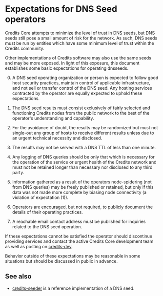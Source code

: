 Expectations for DNS Seed operators
====================================

Credits Core attempts to minimize the level of trust in DNS seeds,
but DNS seeds still pose a small amount of risk for the network.
As such, DNS seeds must be run by entities which have some minimum
level of trust within the Credits community.

Other implementations of Credits software may also use the same
seeds and may be more exposed. In light of this exposure, this
document establishes some basic expectations for operating dnsseeds.

0. A DNS seed operating organization or person is expected to follow good
host security practices, maintain control of applicable infrastructure,
and not sell or transfer control of the DNS seed. Any hosting services
contracted by the operator are equally expected to uphold these expectations.

1. The DNS seed results must consist exclusively of fairly selected and
functioning Credits nodes from the public network to the best of the
operator's understanding and capability.

2. For the avoidance of doubt, the results may be randomized but must not
single-out any group of hosts to receive different results unless due to an
urgent technical necessity and disclosed.

3. The results may not be served with a DNS TTL of less than one minute.

4. Any logging of DNS queries should be only that which is necessary
for the operation of the service or urgent health of the Credits
network and must not be retained longer than necessary nor disclosed
to any third party.

5. Information gathered as a result of the operators node-spidering
(not from DNS queries) may be freely published or retained, but only
if this data was not made more complete by biasing node connectivity
(a violation of expectation (1)).

6. Operators are encouraged, but not required, to publicly document the
details of their operating practices.

7. A reachable email contact address must be published for inquiries
related to the DNS seed operation.

If these expectations cannot be satisfied the operator should
discontinue providing services and contact the active Credits
Core development team as well as posting on
[credits-dev](https://groups.google.com/forum/#!forum/credits-dev).

Behavior outside of these expectations may be reasonable in some
situations but should be discussed in public in advance.

See also
----------
- [credits-seeder](https://github.com/pooler/credits-seeder) is a reference implementation of a DNS seed.
